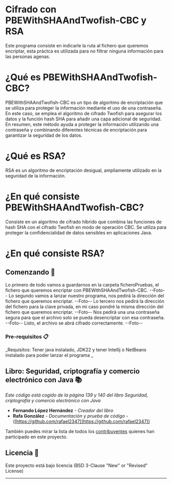 # Cifrado con PBEWithSHAAndTwofish-CBC y RSA
Este programa consiste en indicarle la ruta al fichero que queremos encriptar, esta práctca es utilizada para no filtrar ninguna información para las personas agenas.

# ¿Qué es PBEWithSHAAndTwofish-CBC?
PBEWithSHAAndTwofish-CBC es un tipo de algoritmo de encriptación que se utiliza para proteger la información mediante el uso de una contraseña. En este caso, se emplea el algoritmo de cifrado Twofish para asegurar los datos y la función hash SHA para añadir una capa adicional de seguridad. En resumen, este método ayuda a proteger la información utilizando una contraseña y combinando diferentes técnicas de encriptación para garantizar la seguridad de los datos.

# ¿Qué es RSA?
RSA es un algoritmo de encriptación desigual, ampliamente utilizado en la seguridad de la información.

# ¿En qué consiste PBEWithSHAAndTwofish-CBC?
Consiste en un algoritmo de cifrado híbrido que combina las funciones de hash SHA con el cifrado Twofish en modo de operación CBC. Se utiliza para proteger la confidencialidad de datos sensibles en aplicaciones Java. 

# ¿En qué consiste RSA?

## Comenzando 🚀
Lo primero de todo vamos a guardarnos en la carpeta ficheroPruebas, el fichero que queremos encriptar con PBEWithSHAAndTwofish-CBC.
--Foto--
Lo segundo vamos a lanzar nuestro programa, nos pedirá la dirección del fichero que queremos encriptar.
--Foto--
Lo tercero nos pedirá la dirección del fichero para la clave privada, en mi caso pondré la misma dirección del fichero que queremos encriptar.
--Foto--
Nos pedirá una una contraseña segura para que el archivo solo se pueda desencriptar con esa contraseña.
--Foto--
Listo, el archivo se abrá cifrado correctamente.
--Foto--


### Pre-requisitos 📋

_Requisitos:
Tener java instalado, JDK22 y tener Intellij o NetBeans instalado para poder lanzar el programa _

## Libro: Seguridad, criptografía y comercio electrónico con Java 📚

_Este código está cogido de la página 139 y 140 del libro Seguridad, criptografía y comercio electrónico con Java_

* **Fernando López Hernández** - *Creador del libro*
* **Rafa González** - *Documentación y prueba de código* - ([https://github.com/rafael2347](https://github.com/rafael2347))

También puedes mirar la lista de todos los [contribuyentes](https://github.com/your/project/contributors) quíenes han participado en este proyecto. 

## Licencia 📄

Este proyecto está bajo licencia (BSD 3-Clause "New" or "Revised" License)

---

